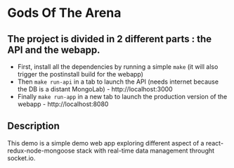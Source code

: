 # Gods Of The Arena

The project is divided in 2 different parts : the API and the webapp.
---------------
- First, install all the dependencies by running a simple `make` (it will also trigger the postinstall build for the webapp)
- Then `make run-api` in a tab to launch the API (needs internet because the DB is a distant MongoLab) - http://localhost:3000
- Finally `make run-app` in a new tab to launch the production version of the webapp - http://localhost:8080

Description
---------------
This demo is a simple demo web app exploring different aspect of a react-redux-node-mongoose stack with real-time data management throught socket.io.
